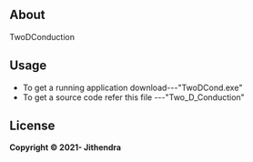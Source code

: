 ## About
TwoDConduction
## Usage
- To get a running application download---"TwoDCond.exe"
- To get a source code refer this file ---"Two_D_Conduction"

## License

**Copyright © 2021- Jithendra**
